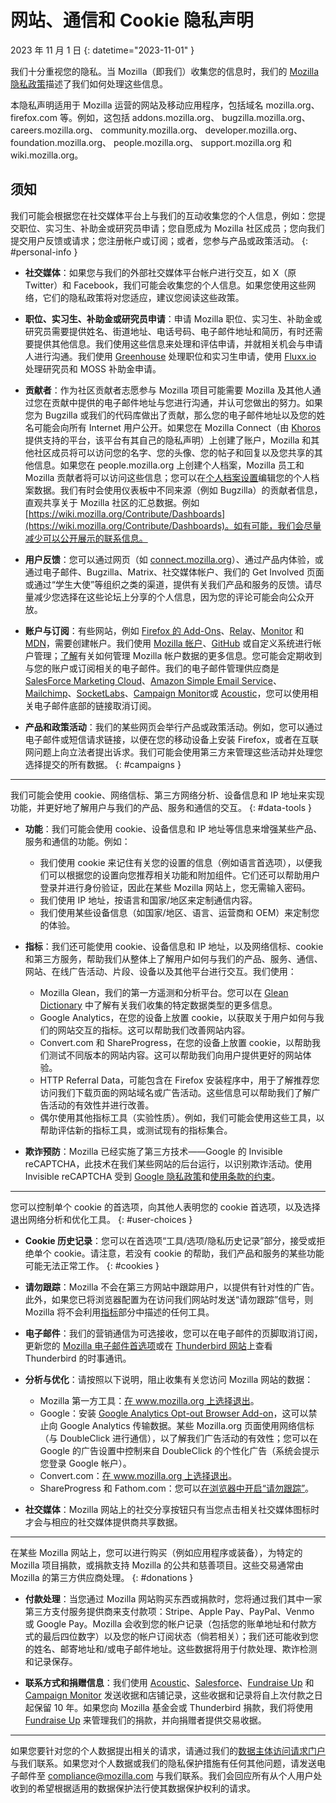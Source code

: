 # 网站、通信和 Cookie 隐私声明

2023 年 11 月 1 日
{: datetime="2023-11-01" }

我们十分重视您的隐私。当 Mozilla（即我们）收集您的信息时，我们的 [Mozilla 隐私政策](https://www.mozilla.org/privacy/)描述了我们如何处理这些信息。

本隐私声明适用于 Mozilla 运营的网站及移动应用程序，包括域名 mozilla.org、firefox.com 等。例如，这包括 addons.mozilla.org、 bugzilla.mozilla.org、 careers.mozilla.org、 community.mozilla.org、 developer.mozilla.org、 foundation.mozilla.org、 people.mozilla.org、 support.mozilla.org 和 wiki.mozilla.org。

## 须知

我们可能会根据您在社交媒体平台上与我们的互动收集您的个人信息，例如：您提交职位、实习生、补助金或研究员申请；您自愿成为 Mozilla 社区成员；您向我们提交用户反馈或请求；您注册帐户或订阅；或者，您参与产品或政策活动。 
{: #personal-info }

* **社交媒体**：如果您与我们的外部社交媒体平台帐户进行交互，如 X（原 Twitter）和 Facebook，我们可能会收集您的个人信息。如果您使用这些网络，它们的隐私政策将对您适应，建议您阅读这些政策。

* **职位、实习生、补助金或研究员申请**：申请 Mozilla 职位、实习生、补助金或研究员需要提供姓名、街道地址、电话号码、电子邮件地址和简历，有时还需要提供其他信息。我们使用这些信息来处理和评估申请，并就相关机会与申请人进行沟通。我们使用 [Greenhouse](https://www.greenhouse.io/privacy-policy) 处理职位和实习生申请，使用 [Fluxx.io](https://www.fluxx.io/privacy-policy) 处理研究员和 MOSS 补助金申请。

* **贡献者**：作为社区贡献者志愿参与 Mozilla 项目可能需要 Mozilla 及其他人通过您在贡献中提供的电子邮件地址与您进行沟通，并认可您做出的努力。如果您为 Bugzilla 或我们的代码库做出了贡献，那么您的电子邮件地址以及您的姓名可能会向所有 Internet 用户公开。如果您在 Mozilla Connect（由 [Khoros](https://khoros.com/privacy) 提供支持的平台，该平台有其自己的隐私声明）上创建了账户，Mozilla 和其他社区成员将可以访问您的名字、您的头像、您的帖子和回复以及您共享的其他信息。如果您在 people.mozilla.org 上创建个人档案，Mozilla 员工和 Mozilla 贡献者将可以访问这些信息；您可以在[个人档案设置](https://people.mozilla.org/e?section=personal-info)编辑您的个人档案数据。我们有时会使用仪表板中不同来源（例如 Bugzilla）的贡献者信息，直观共享关于 Mozilla 社区的汇总数据。例如 [https://wiki.mozilla.org/Contribute/Dashboards](https://wiki.mozilla.org/Contribute/Dashboards)。如有可能，我们会尽量减少可以公开展示的联系信息。

* **用户反馈**：您可以通过网页（如 [connect.mozilla.org](https://connect.mozilla.org/)）、通过产品内体验，或通过电子邮件、Bugzilla、Matrix、社交媒体帐户、我们的 Get Involved 页面或通过“学生大使”等组织之类的渠道，提供有关我们产品和服务的反馈。请尽量减少您选择在这些论坛上分享的个人信息，因为您的评论可能会向公众开放。

* **账户与订阅**：有些网站，例如 [Firefox 的 Add-Ons](https://addons.mozilla.org/firefox/)、[Relay](https://relay.firefox.com/)、[Monitor](https://monitor.firefox.com/) 和 [MDN](https://developer.mozilla.org/)，需要创建帐户。我们使用 [Mozilla 帐户](https://www.mozilla.org/privacy/mozilla-accounts/)、[GitHub](https://support.github.com/#our-use-of-cookies-and-tracking) 或自定义系统进行帐户管理；[了解](https://support.mozilla.org/kb/managing-account-data)有关如何管理 Mozilla 帐户数据的更多信息。您可能会定期收到与您的账户或订阅相关的电子邮件。我们的电子邮件管理供应商是 [SalesForce Marketing Cloud](https://www.salesforce.com/company/privacy/)、[Amazon Simple Email Service](https://aws.amazon.com/privacy/)、[Mailchimp](https://www.intuit.com/privacy/statement/)、[SocketLabs](https://www.socketlabs.com/legal/service-privacy/)、[Campaign Monitor](https://meetmarigold.com/privacy-notices)或 [Acoustic](https://acoustic.com/privacy-notice/)，您可以使用相关电子邮件底部的链接取消订阅。 

* **产品和政策活动**：我们的某些网页会举行产品或政策活动。例如，您可以通过电子邮件或短信请求链接，以便在您的移动设备上安装 Firefox，或者在互联网问题上向立法者提出诉求。我们可能会使用第三方来管理这些活动并处理您选择提交的所有数据。 
{: #campaigns }

---------------------------------------

我们可能会使用 cookie、网络信标、第三方网络分析、设备信息和 IP 地址来实现功能，并更好地了解用户与我们的产品、服务和通信的交互。 
{: #data-tools }

* **功能**：我们可能会使用 cookie、设备信息和 IP 地址等信息来增强某些产品、服务和通信的功能。例如：
    * 我们使用 cookie 来记住有关您的设置的信息（例如语言首选项），以便我们可以根据您的设置向您推荐相关功能和附加组件。它们还可以帮助用户登录并进行身份验证，因此在某些 Mozilla 网站上，您无需输入密码。
    * 我们使用 IP 地址，按语言和国家/地区来定制通信内容。
    * 我们使用某些设备信息（如国家/地区、语言、运营商和 OEM）来定制您的体验。

* **指标**：我们还可能使用 cookie、设备信息和 IP 地址，以及网络信标、cookie 和第三方服务，帮助我们从整体上了解用户如何与我们的产品、服务、通信、网站、在线广告活动、片段、设备以及其他平台进行交互。我们使用：
    * Mozilla Glean，我们的第一方遥测和分析平台。您可以在 [Glean Dictionary](https://dictionary.telemetry.mozilla.org/apps/bedrock) 中了解有关我们收集的特定数据类型的更多信息。
    * Google Analytics，在您的设备上放置 cookie，以获取关于用户如何与我们的网站交互的指标。这可以帮助我们改善网站内容。
    * Convert.com 和 ShareProgress，在您的设备上放置 cookie，以帮助我们测试不同版本的网站内容。这可以帮助我们向用户提供更好的网站体验。
    * HTTP Referral Data，可能包含在 Firefox 安装程序中，用于了解推荐您访问我们下载页面的网站域名或广告活动。这些信息可以帮助我们了解广告活动的有效性并进行改善。
    * 偶尔使用其他指标工具（实验性质）。例如，我们可能会使用这些工具，以帮助评估新的指标工具，或测试现有的指标集合。
 
* **欺诈预防**：Mozilla 已经实施了第三方技术——Google 的 Invisible reCAPTCHA，此技术在我们某些网站的后台运行，以识别欺诈活动。使用 Invisible reCAPTCHA 受到 [Google 隐私政策](https://www.google.com/intl/policies/privacy/)和[使用条款的约束](https://policies.google.com/terms)。

---------------------------------------

您可以控制单个 cookie 的首选项，向其他人表明您的 cookie 首选项，以及选择退出网络分析和优化工具。 
{: #user-choices }

* **Cookie 历史记录**：您可以在首选项“工具/选项/隐私历史记录”部分，接受或拒绝单个 cookie。请注意，若没有 cookie 的帮助，我们产品和服务的某些功能可能无法正常工作。 
{: #cookies }

* **请勿跟踪**：Mozilla 不会在第三方网站中跟踪用户，以提供有针对性的广告。此外，如果您已将浏览器配置为在访问我们网站时发送“请勿跟踪”信号，则 Mozilla 将不会利用[指标](https://www.mozilla.org/privacy/websites/#data-tools)部分中描述的任何工具。

* **电子邮件**：我们的营销通信为可选接收，您可以在电子邮件的页脚取消订阅，更新您的 [Mozilla 电子邮件首选项](https://www.mozilla.org/newsletter/recovery/)或在 [Thunderbird 网站](https://www.thunderbird.net/newsletter/)上查看 Thunderbird 的时事通讯。


* **分析与优化**：请按照以下说明，阻止收集有关您访问 Mozilla 网站的数据：
    * Mozilla 第一方工具：[在 www.mozilla.org 上选择退出](https://www.mozilla.org/privacy/websites/data-preferences/)。
    * Google：安装 [Google Analytics Opt-out Browser Add-on](https://tools.google.com/dlpage/gaoptout)，这可以禁止向 Google Analytics 传输数据。某些 Mozilla.org 页面使用网络信标（与 DoubleClick 进行通信），以了解我们广告活动的有效性；您可以在 Google 的广告设置中控制来自 DoubleClick 的个性化广告（系统会提示您登录 Google 帐户）。
    * Convert.com：[在 www.mozilla.org 上选择退出](https://www.mozilla.org/exp/opt-out/)。
    * ShareProgress 和 Fathom.com：您可以[在浏览器中开启“请勿跟踪”](https://support.mozilla.org/kb/how-do-i-turn-do-not-track-feature)。

* **社交媒体**：Mozilla 网站上的社交分享按钮只有当您点击相关社交媒体图标时才会与相应的社交媒体提供商共享数据。

---------------------------------------

在某些 Mozilla 网站上，您可以进行购买（例如应用程序或装备），为特定的 Mozilla 项目捐款，或捐款支持 Mozilla 的公共和慈善项目。这些交易通常由 Mozilla 的第三方供应商处理。
{: #donations }

* **付款处理**：当您通过 Mozilla 网站购买东西或捐款时，您将通过我们其中一家第三方支付服务提供商来支付款项：Stripe、Apple Pay、PayPal、Venmo 或 Google Pay。Mozilla 会收到您的帐户记录（包括您的账单地址和付款方式的最后四位数字）以及您的帐户订阅状态（倘若相关）；我们还可能收到您的姓名、邮寄地址和/或电子邮件地址。这些数据将用于付款处理、欺诈检测和记录保存。 

* **联系方式和捐赠信息**：我们使用 [Acoustic](https://acoustic.com/privacy-notice/)、[Salesforce](https://www.salesforce.com/company/privacy/)、[Fundraise Up](https://fundraiseup.com/privacy/) 和 [Campaign Monitor](https://meetmarigold.com/privacy-notices/) 发送收据和店铺记录，这些收据和记录将自上次付款之日起保留 10 年。如果您向 Mozilla 基金会或 Thunderbird 捐款，我们将使用 [Fundraise Up](https://fundraiseup.com/privacy/) 来管理我们的捐款，并向捐赠者提供交易收据。

---------------------------------------

如果您要针对您的个人数据提出相关的请求，请通过我们的[数据主体访问请求门户](https://privacyportal.onetrust.com/webform/1350748f-7139-405c-8188-22740b3b5587/4ba08202-2ede-4934-a89e-f0b0870f95f0)与我们联系。如果您对个人数据或我们的隐私保护措施有任何其他问题，请发送电子邮件至 [compliance@mozilla.com](mailto:compliance@mozilla.com) 与我们联系。我们会回应所有从个人用户处收到的希望根据适用的数据保护法行使其数据保护权利的请求。
